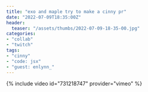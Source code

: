 ```yaml
---
title: "exo and maple try to make a cinny pr"
date: "2022-07-09T18:35:00Z"
header:
  teaser: "/assets/thumbs/2022-07-09-18-35-00.jpg"
categories:
- "collab"
- "twitch"
tags:
- "cinny"
- "code: jsx"
- "guest: enlynn_"
---
```

{% include video id="731218747" provider="vimeo" %}
